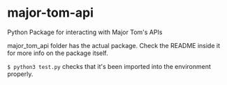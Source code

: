# major-tom-api
Python Package for interacting with Major Tom's APIs

major_tom_api folder has the actual package.
Check the README inside it for more info on the package itself.

`$ python3 test.py` checks that it's been imported into the environment properly.
